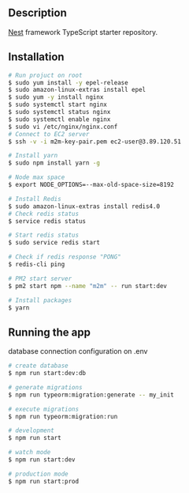 ## Description

[Nest](https://github.com/nestjs/nest) framework TypeScript starter repository.

## Installation
```bash
# Run projuct on root
$ sudo yum install -y epel-release
$ sudo amazon-linux-extras install epel
$ sudo yum -y install nginx
$ sudo systemctl start nginx
$ sudo systemctl status nginx
$ sudo systemctl enable nginx
$ sudo vi /etc/nginx/nginx.conf
# Connect to EC2 server 
$ ssh -v -i m2m-key-pair.pem ec2-user@3.89.120.51

# Install yarn
$ sudo npm install yarn -g

# Node max space
$ export NODE_OPTIONS=--max-old-space-size=8192

# Install Redis
$ sudo amazon-linux-extras install redis4.0
# Check redis status
$ service redis status

# Start redis status
$ sudo service redis start

# Check if redis response "PONG"
$ redis-cli ping

# PM2 start server
$ pm2 start npm --name "m2m" -- run start:dev

# Install packages
$ yarn
```

## Running the app

database connection configuration on .env

```bash
# create database
$ npm run start:dev:db

# generate migrations
$ npm run typeorm:migration:generate -- my_init

# execute migrations
$ npm run typeorm:migration:run

# development
$ npm run start

# watch mode
$ npm run start:dev

# production mode
$ npm run start:prod
```